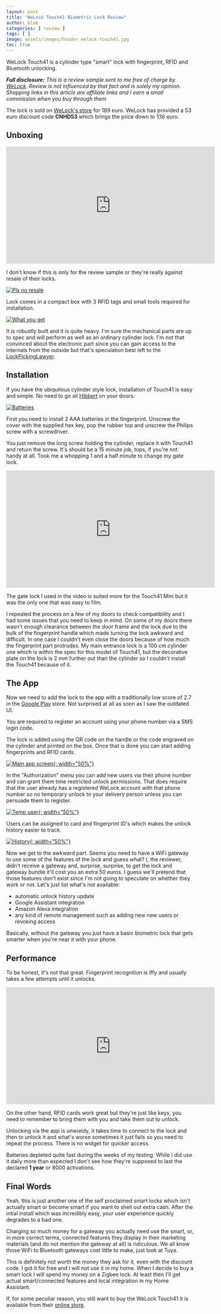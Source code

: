 ```yaml
---
layout: post
title: "WeLock Touch41 Biometric Lock Review"
author: blak
categories: [ review ]
tags: [ ]
image: assets/images/header_welock-touch41.jpg
toc: true
---
```


WeLock Touch41 is a cylinder type "smart" lock with fingerprint, RFID and Bluetooth unlocking. 


_**Full disclosure:** This is a review sample sent to me free of charge by [WeLock](https://www.welock.com/products/welock-fingerprint-electronic-smart-door-lock-cylinder-touch41/blakbl1234?variant=42472912355488). Review is not influenced by that fact and is solely my opinion. Shopping links in this article are affiliate links and I earn a small commission when you buy through them_

The lock is sold on [WeLock's store](https://www.welock.com/products/welock-fingerprint-electronic-smart-door-lock-cylinder-touch41/blakbl1234?variant=42472912355488) for 189 euro. WeLock has provided a 53 euro discount code **CNHD53** which brings the price down to 136 euro.

## Unboxing

<iframe width="560" height="315" src="https://www.youtube.com/embed/CXt1P4vYoNE" title="YouTube video player" frameborder="0" allow="accelerometer; autoplay; clipboard-write; encrypted-media; gyroscope; picture-in-picture; web-share" allowfullscreen></iframe>

I don't know if this is only for the review sample or they're really against resale of their locks.

[![Pls no resale](/assets/images/welock/plsno.jpg)](/assets/images/welock/plsno.jpg)

Lock comes in a compact box with 3 RFID tags and small tools required for installation.

[![What you get](/assets/images/welock/whatyouget.jpg)](/assets/images/welock/whatyouget.jpg)

It is robustly built and it is quite heavy. I'm sure the mechanical parts are up to spec and will perform as well as an ordinary cylinder lock. I'm not that convinced about the electronic part since you can gain access to the internals from the outside but that's speculation best left to the [LockPickingLawyer](https://www.youtube.com/c/lockpickinglawyer).

## Installation

If you have the ubiquitous cylinder style lock, installation of Touch41 is easy and simple. No need to go all [Hibbert](https://youtu.be/ZToWfbbpFiM?t=233) on your doors.

[![Batteries](/assets/images/welock/batteries.jpg)](/assets/images/welock/batteries.jpg)

First you need to install 3 AAA batteries in the fingerprint. Unscrew the cover with the supplied hex key, pop the rubber top and unscrew the Philips screw with a screwdriver.

You just remove the long screw holding the cylinder, replace it with Touch41 and return the screw. It's should be a 15 minute job, tops, if you're not handy at all. Took me a whopping 1 and a half minute to change my gate lock.

<iframe width="560" height="315" src="https://www.youtube.com/embed/fMLb-PbK1cA" title="YouTube video player" frameborder="0" allow="accelerometer; autoplay; clipboard-write; encrypted-media; gyroscope; picture-in-picture; web-share" allowfullscreen></iframe>

The gate lock I used in the video is suited more for the Touch41 Mini but it was the only one that was easy to film.

I repeated the process on a few of my doors to check compatibility and I had some issues that you need to keep in mind. On some of my doors there wasn't enough clearance between the door frame and the lock due to the bulk of the fingerprint handle which made turning the lock awkward and difficult. In one case I couldn't even close the doors because of how much the fingerprint part protrudes. My main entrance lock is a 100 cm cylinder one which is within the spec for this model of Touch41, but the decorative plate on the lock is 2 mm further out than the cylinder so I couldn't install the Touch41 because of it.

## The App

Now we need to add the lock to the app with a traditionally low score of 2.7 in the [Google Play](https://play.google.com/store/apps/details?id=cn.sixpower.wlock&hl=en&gl=US) store. Not surprised at all as soon as I saw the outdated UI. 

You are required to register an account using your phone number via a SMS login code.

The lock is added using the QR code on the handle or the code engraved on the cylinder and printed on the box. Once that is done you can start adding fingerprints and RFID cards. 

[![Main app screen](/assets/images/welock/ui.png){: width="50%"}](/assets/images/welock/ui.png)

In the "Authorization" menu you can add new users via their phone number and can grant them time restricted unlock permissions. That does require that the user already has a registered WeLock account with that phone number so no temporary unlock to your delivery person unless you can persuade them to register.

[![Temp user](/assets/images/welock/tempuser.png){: width="50%"}](/assets/images/welock/tempuser.png)


Users can be assigned to card and fingerprint ID's which makes the unlock history easier to track.

[![History](/assets/images/welock/history.png){: width="50%"}](/assets/images/welock/history.png)

Now we get to the awkward part. Seems you need to have a WiFi gateway to use some of the features of the lock and guess what? I, the reviewer, didn't receive a gateway and, surprise, surprise, to get the lock and gateway bundle it'll cost you an extra 50 euros. I guess we'll pretend that those features don't exist since I'm not going to speculate on whether they work or not. Let's just list what's not available:

- automatic unlock history update
- Google Assistant integration
- Amazon Alexa integration
- any kind of remote management such as adding new new users or revoking access

Basically, without the gateway you just have a basic biometric lock that gets smarter when you're near it with your phone.

## Performance

To be honest, it's not that great. Fingerprint recognition is iffy and usually takes a few attempts until it unlocks. 

<iframe width="560" height="315" src="https://www.youtube.com/embed/8HvPfXow5ZM" title="YouTube video player" frameborder="0" allow="accelerometer; autoplay; clipboard-write; encrypted-media; gyroscope; picture-in-picture; web-share" allowfullscreen></iframe>

On the other hand, RFID cards work great but they're just like keys, you need to remember to bring them with you and take them out to unlock.

Unlocking via the app is unwieldy, it takes time to connect to the lock and then to unlock it and what's worse sometimes it just fails so you need to repeat the process. There is no widget for quicker access.

Batteries depleted quite fast during the weeks of my testing. While I did use it daily more than expected I don't see how they're supposed to last the declared **1 year** or 8000 activations.

## Final Words

Yeah, this is just another one of the self proclaimed smart locks which isn't actually smart or become smart if you want to shell out extra cash. After the intial install which was incredibly easy, your user experience quickly degrades to a bad one. 

Charging so much money for a gateway you actually need use the smart, or, in more correct terms, connected features they display in their marketing materials (and do not mention the gateway at all) is ridiculous. We all know those WiFi to Bluetooth gateways cost little to make, just look at Tuya. 

This is definitely not worth the money they ask for it, even with the discount code. I got it for free and I will not use it in my home. When I decide to buy a smart lock I will spend my money on a Zigbee lock. At least then I'll get actual smart/connected features and local integration in my Home Assistant.

If, for some peculiar reason, you still want to buy the WeLock Touch41 it is available from their [online store](https://www.welock.com/products/welock-fingerprint-electronic-smart-door-lock-cylinder-touch41/blakbl1234?variant=42472912355488).